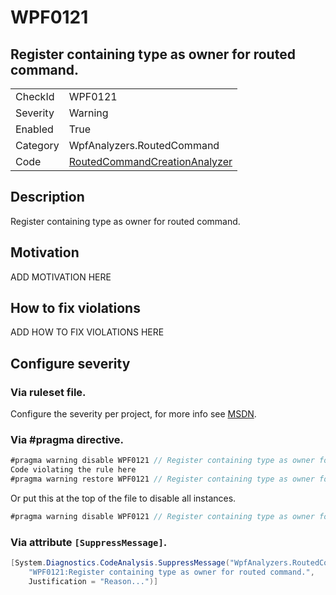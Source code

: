# WPF0121
## Register containing type as owner for routed command.

<!-- start generated table -->
<table>
  <tr>
    <td>CheckId</td>
    <td>WPF0121</td>
  </tr>
  <tr>
    <td>Severity</td>
    <td>Warning</td>
  </tr>
  <tr>
    <td>Enabled</td>
    <td>True</td>
  </tr>
  <tr>
    <td>Category</td>
    <td>WpfAnalyzers.RoutedCommand</td>
  </tr>
  <tr>
    <td>Code</td>
    <td><a href="https://github.com/DotNetAnalyzers/WpfAnalyzers/blob/master/WpfAnalyzers/NodeAnalyzers/RoutedCommandCreationAnalyzer.cs">RoutedCommandCreationAnalyzer</a></td>
  </tr>
</table>
<!-- end generated table -->

## Description

Register containing type as owner for routed command.

## Motivation

ADD MOTIVATION HERE

## How to fix violations

ADD HOW TO FIX VIOLATIONS HERE

<!-- start generated config severity -->
## Configure severity

### Via ruleset file.

Configure the severity per project, for more info see [MSDN](https://msdn.microsoft.com/en-us/library/dd264949.aspx).

### Via #pragma directive.
```C#
#pragma warning disable WPF0121 // Register containing type as owner for routed command.
Code violating the rule here
#pragma warning restore WPF0121 // Register containing type as owner for routed command.
```

Or put this at the top of the file to disable all instances.
```C#
#pragma warning disable WPF0121 // Register containing type as owner for routed command.
```

### Via attribute `[SuppressMessage]`.

```C#
[System.Diagnostics.CodeAnalysis.SuppressMessage("WpfAnalyzers.RoutedCommand", 
    "WPF0121:Register containing type as owner for routed command.", 
    Justification = "Reason...")]
```
<!-- end generated config severity -->